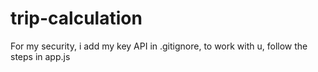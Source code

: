 # trip-calculation

For my security, i add my key API in .gitignore, to work with u, follow the steps in app.js
